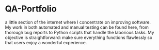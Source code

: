 # QA-Portfolio
a little section of the internet where I concentrate on improving software. My work in both automated and manual testing can be found here, from thorough bug reports to Python scripts that handle the laborious tasks. My objective is straightforward: make sure everything functions flawlessly so that users enjoy a wonderful experience.
